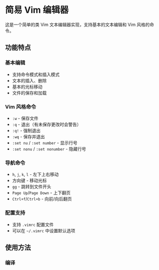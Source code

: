 # 简易 Vim 编辑器

这是一个简单的类 Vim 文本编辑器实现，支持基本的文本编辑和 Vim 风格的命令。

## 功能特点

### 基本编辑
- 支持命令模式和插入模式
- 文本的插入、删除
- 基本的光标移动
- 文件的保存和加载

### Vim 风格命令
- `:w` - 保存文件
- `:q` - 退出（有未保存更改时会警告）
- `:q!` - 强制退出
- `:wq` - 保存并退出
- `:set nu` / `:set number` - 显示行号
- `:set nonu` / `:set nonumber` - 隐藏行号

### 导航命令
- `h`, `j`, `k`, `l` - 左下上右移动
- 方向键 - 移动光标
- `gg` - 跳转到文件开头
- `Page Up`/`Page Down` - 上下翻页
- `Ctrl+f`/`Ctrl+b` - 向前/向后翻页

### 配置支持
- 支持 `.vimrc` 配置文件
- 可以在 `~/.vimrc` 中设置默认选项

## 使用方法

### 编译
